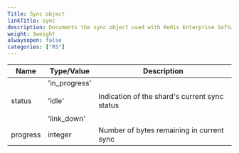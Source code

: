 ```yaml
---
Title: Sync object
linkTitle: sync
description: Documents the sync object used with Redis Enterprise Software REST API calls.
weight: $weight
alwaysopen: false
categories: ["RS"]
---
```


| Name | Type/Value | Description |
|------|------------|-------------|
| status    | 'in_progress'<br></br>'idle'<br></br>'link_down' | Indication of the shard's current sync status |
| progress  | integer        | Number of bytes remaining in current sync |
